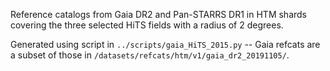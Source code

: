 Reference catalogs from Gaia DR2 and Pan-STARRS DR1 in HTM shards covering the three
selected HiTS fields with a radius of 2 degrees.

Generated using script in `../scripts/gaia_HiTS_2015.py` -- Gaia refcats are a subset
of those in `/datasets/refcats/htm/v1/gaia_dr2_20191105/`.
